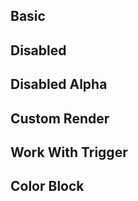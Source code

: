## Basic

<code src="../example/basic.tsx"></code>

## Disabled

<code src="../example/disabled.tsx"></code>

## Disabled Alpha

<code src="../example/disabledAlpha.tsx"></code>

## Custom Render

<code src="../example/panelRender.tsx"></code>

## Work With Trigger

<code src="../example/trigger.tsx"></code>

## Color Block

<code src="../example/block.tsx"></code>
